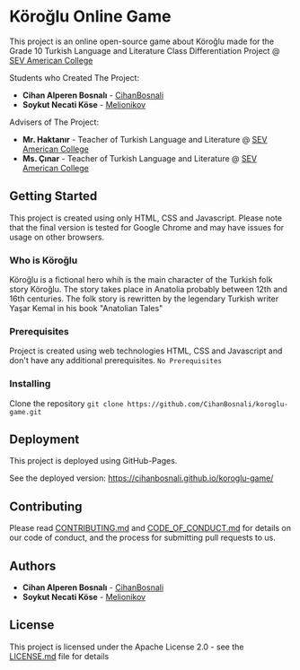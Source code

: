 # Köroğlu Online Game

This project is an online open-source game about Köroğlu made for the Grade 10 Turkish Language and Literature Class Differentiation Project @ [SEV American College](https://www.sevkoleji.k12.tr/en/)

Students who Created The Project:
* **Cihan Alperen Bosnalı** - [CihanBosnali](https://github.com/CihanBosnali)
* **Soykut Necati Köse** - [Melionikov](https://github.com/Melionikov)

Advisers of The Project:
* **Mr. Haktanır** - Teacher of Turkish Language and Literature @ [SEV American College](https://www.sevkoleji.k12.tr/en/)
* **Ms. Çınar** - Teacher of Turkish Language and Literature @ [SEV American College](https://www.sevkoleji.k12.tr/en/)

## Getting Started
This project is created using only HTML, CSS and Javascript. Please note that the final version is tested for Google Chrome and may have issues for usage on other browsers.

### Who is Köroğlu
Köroğlu is a fictional hero whih is the main character of the Turkish folk story Köroğlu. The story takes place in Anatolia probably between 12th and 16th centuries. The folk story is rewritten by the legendary Turkish writer Yaşar Kemal in his book "Anatolian Tales"
  
### Prerequisites
  Project is created using web technologies HTML, CSS and Javascript and don't have any additional prerequisites.
  ```No Prerequisites```
  
### Installing
  Clone the repository
  ```git clone https://github.com/CihanBosnali/koroglu-game.git```
  
## Deployment
  This project is deployed using GitHub-Pages.
  
  See the deployed version: https://cihanbosnali.github.io/koroglu-game/

## Contributing

Please read [CONTRIBUTING.md](https://github.com/CihanBosnali/koroglu-game/blob/master/CONTRIBUTING.md) and [CODE_OF_CONDUCT.md](https://github.com/CihanBosnali/koroglu-game/blob/master/CODE_OF_CONDUCT.md) for details on our code of conduct, and the process for submitting pull requests to us.

## Authors

* **Cihan Alperen Bosnalı** - [CihanBosnali](https://github.com/CihanBosnali)
* **Soykut Necati Köse** - [Melionikov](https://github.com/Melionikov)

## License

This project is licensed under the Apache License 2.0 - see the [LICENSE.md](https://github.com/CihanBosnali/koroglu-game/blob/master/LICENSE) file for details
